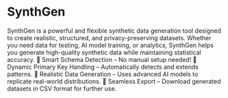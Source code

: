 # SynthGen
 SynthGen is a powerful and flexible synthetic data generation tool designed to create realistic, structured, and privacy-preserving datasets. Whether you need data for testing, AI model training, or analytics, SynthGen helps you generate high-quality synthetic data while maintaining statistical accuracy.  🔹 Smart Schema Detection – No manual setup needed! 🔹 Dynamic Primary Key Handling – Automatically detects and extends patterns. 🔹 Realistic Data Generation – Uses advanced AI models to replicate real-world distributions. 🔹 Seamless Export – Download generated datasets in CSV format for further use.
